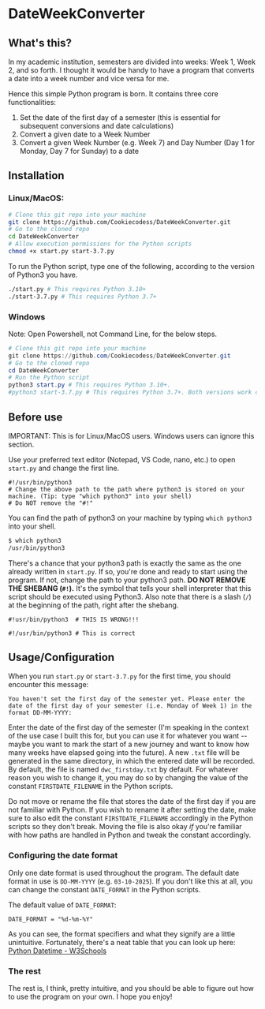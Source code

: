 # DateWeekConverter

## What's this?

In my academic institution, semesters are divided into weeks: Week 1, Week 2, and so forth. 
I thought it would be handy to have a program that converts a date into a week number and vice versa for me.

Hence this simple Python program is born. It contains three core functionalities:

1. Set the date of the first day of a semester (this is essential for subsequent conversions and date calculations)
2. Convert a given date to a Week Number 
3. Convert a given Week Number (e.g. Week 7) and Day Number (Day 1 for Monday, Day 7 for Sunday) to a date

## Installation

### Linux/MacOS:

```bash
# Clone this git repo into your machine
git clone https://github.com/Cookiecodess/DateWeekConverter.git
# Go to the cloned repo
cd DateWeekConverter
# Allow execution permissions for the Python scripts
chmod +x start.py start-3.7.py
```

To run the Python script, type one of the following, according to the version of Python3 you have.

```bash
./start.py # This requires Python 3.10+
./start-3.7.py # This requires Python 3.7+
```

### Windows

Note: Open Powershell, not Command Line, for the below steps.

```powershell
# Clone this git repo into your machine
git clone https://github.com/Cookiecodess/DateWeekConverter.git
# Go to the cloned repo
cd DateWeekConverter
# Run the Python script
python3 start.py # This requires Python 3.10+. 
#python3 start-3.7.py # This requires Python 3.7+. Both versions work completely the same. Use this if your Python3 version is lower than 3.10
```

## Before use

IMPORTANT: This is for Linux/MacOS users. Windows users can ignore this section.

Use your preferred text editor (Notepad, VS Code, nano, etc.) to open ```start.py``` and change the first line.

```python3
#!/usr/bin/python3 
# Change the above path to the path where python3 is stored on your machine. (Tip: type "which python3" into your shell)
# Do NOT remove the "#!"
```

You can find the path of python3 on your machine by typing ```which python3``` into your shell. 

```bash
$ which python3
/usr/bin/python3
```

There's a chance that your python3 path is exactly the same as the one already written in ```start.py```. 
If so, you're done and ready to start using the program. If not, change the path to your python3 path. 
**DO NOT REMOVE THE SHEBANG (```#!```).** It's the symbol that tells your shell interpreter that this 
script should be executed using Python3. Also note that there is a slash (```/```) at the beginning 
of the path, right after the shebang.

```python3
#!usr/bin/python3  # THIS IS WRONG!!!

#!/usr/bin/python3 # This is correct
```

## Usage/Configuration

When you run ```start.py``` or ```start-3.7.py``` for the first time, 
you should encounter this message:

```
You haven't set the first day of the semester yet. Please enter the date of the first day of your semester (i.e. Monday of Week 1) in the format DD-MM-YYYY:
```

Enter the date of the first day of the semester (I'm speaking in the context of the use case I built this for, but you can use it for whatever you want -- maybe you want to mark the start of a new journey and want to know how many weeks have elapsed going into the future). A new ```.txt``` file will be generated in the same directory, in which the entered date will be recorded. By default, the file is named ```dwc_firstday.txt``` by default. For whatever reason you wish to change it, you may do so by changing the value of the constant ```FIRSTDATE_FILENAME``` in the Python scripts. 

Do not move or rename the file that stores the date of the first day if you are not familiar with Python. If you wish to rename it after setting the date, make sure to also edit the constant ```FIRSTDATE_FILENAME``` accordingly in the Python scripts so they don't break. Moving the file is also okay *if* you're familiar with how paths are handled in Python and tweak the constant accordingly.

### Configuring the date format

Only one date format is used throughout the program. The default date format in use is ```DD-MM-YYYY``` (e.g. ```03-10-2025```). If you don't like this at all, you can change the constant ```DATE_FORMAT``` in the Python scripts.

The default value of ```DATE_FORMAT```:

```python3
DATE_FORMAT = "%d-%m-%Y" 
```

As you can see, the format specifiers and what they signify are a little unintuitive. Fortunately, there's a neat table that you can look up here: <a target="_blank" href="https://www.w3schools.com/python/python_datetime.asp">Python Datetime - W3Schools</a>

### The rest

The rest is, I think, pretty intuitive, and you should be able to figure out how to use the program on your own. I hope you enjoy!




